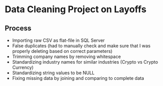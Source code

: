 # Data Cleaning Project on Layoffs

## Process
* Importing raw CSV as flat-file in SQL Server
* False duplicates (had to manually check and make sure that I was properly deleting based on correct parameters)
* Trimming company names by removing whitespace
* Standardizing industry names for similar industries (Crypto vs Crypto Currency)
* Standardizing string values to be NULL
* Fixing missing data by joining and comparing to complete data
